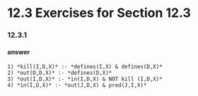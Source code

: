 # 12.3 Exercises for Section 12.3

### 12.3.1


#### answer

 	1) *kill(I,D,X)* :- *defines(I,X) & defines(D,X)*  
	2) *out(D,D,X)* :- *defines(D,X)*  
	3) *out(I,D,X)* :- *in(I,D,X) & NOT kill (I,D,X)*  
	4) *in(I,D,X)* :- *out(J,D,X) & pred(J,I,X)*

